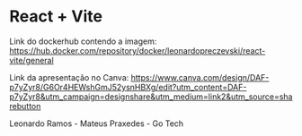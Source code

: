 # React + Vite

Link do dockerhub contendo a imagem: https://hub.docker.com/repository/docker/leonardopreczevski/react-vite/general

Link da apresentação no Canva: https://www.canva.com/design/DAF-p7yZyr8/G6Or4HEWshGmJ52ysnHBXg/edit?utm_content=DAF-p7yZyr8&utm_campaign=designshare&utm_medium=link2&utm_source=sharebutton

Leonardo Ramos - Mateus Praxedes - Go Tech
